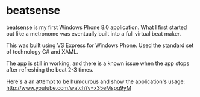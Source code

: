 beatsense
=========

beatsense is my first Windows Phone 8.0 application. What I first started out like a metronome was eventually built into a full virtual beat maker.

This was built using VS Express for Windows Phone. Used the standard set of technology C# and XAML.

The app is still in working, and there is a known issue when the app stops after refreshing the beat 2-3 times.

Here's a an attempt to be humourous and show the application's usage: http://www.youtube.com/watch?v=x35eMspq9yM